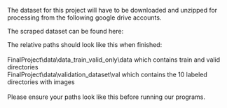The dataset for this project will have to be downloaded and unzipped for processing 
from the following google drive accounts.  

The scraped dataset can be found here: 


The relative paths should look like this when finished: <br /> 
 <br /> 
 FinalProject\data\data_train_valid_only\data which contains train and valid directories <br /> 
 FinalProject\data\validation_dataset\val which contains the 10 labeled directories with images <br /> 
 <br /> 
 Please ensure your paths look like this before running our programs. <br /> 
